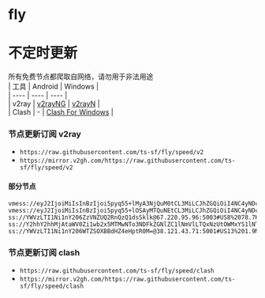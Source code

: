 # fly
# 不定时更新
所有免费节点都爬取自网络，请勿用于非法用途  
|  工具  | Android  | Windows  |  
|  ----  | ----   | ----  |  
| v2ray  | [v2rayNG](https://github.com/2dust/v2rayNG/releases) | [v2rayN](https://github.com/2dust/v2rayN/releases) |  
| Clash  | - | [Clash For Windows](https://github.com/2dust/clashN/releases) | 
  
### 节点更新订阅  v2ray
- `https://raw.githubusercontent.com/ts-sf/fly/speed/v2`  
- `https://mirror.v2gh.com/https://raw.githubusercontent.com/ts-sf/fly/speed/v2`  

#### 部分节点  
``` 
vmess://eyJ2IjoiMiIsInBzIjoi5pyq55+lMyA3NjQuM0tCL3MiLCJhZGQiOiI4NC4yNDcuMTUwLjE3NyIsInBvcnQiOiIzNjE0MSIsImlkIjoiZDMxZWU1MmYtYjZlNC00ZGI4LTljOTUtOTg4NTVlYzgyM2NjIiwiYWlkIjoiMCIsInNjeSI6ImF1dG8iLCJuZXQiOiJ0Y3AiLCJ0eXBlIjoiIiwiaG9zdCI6IiIsInBhdGgiOiIiLCJ0bHMiOiIiLCJzbmkiOiIiLCJ0ZXN0X25hbWUiOiIzIn0=
vmess://eyJ2IjoiMiIsInBzIjoi5pyq55+lOSAyMTQuNEtCL3MiLCJhZGQiOiI4NC4yNDcuMTQ4LjE5MiIsInBvcnQiOiI0NDM5NiIsImlkIjoiM2NhMzVlMGEtZTQzMC00M2ZlLTljMTItMmUyZWVhNzBmODczIiwiYWlkIjoiMCIsInNjeSI6ImF1dG8iLCJuZXQiOiJ0Y3AiLCJ0eXBlIjoiIiwiaG9zdCI6IiIsInBhdGgiOiIiLCJ0bHMiOiIiLCJzbmkiOiIiLCJ0ZXN0X25hbWUiOiI5In0=
ss://YWVzLTI1Ni1nY206ZzVNZUQ2RnQzQ1dsSklk@67.220.95.96:5003#US8%2078.7KB%2Fs
ss://Y2hhY2hhMjAtaWV0Zi1wb2x5MTMwNTo3NDFkZGNlZC1lNmVlLTQxNzUtOWMxYS1lNTI0MDA5ZjkwNDU=@144.126.146.38:30100#US11%20978.6KB%2Fs
ss://YWVzLTI1Ni1nY206WTZSOXBBdHZ4eHptR0M=@38.121.43.71:5001#US13%201.9MB%2Fs
```
### 节点更新订阅  clash
- `https://raw.githubusercontent.com/ts-sf/fly/speed/clash`  
- `https://mirror.v2gh.com/https://raw.githubusercontent.com/ts-sf/fly/speed/clash`  


